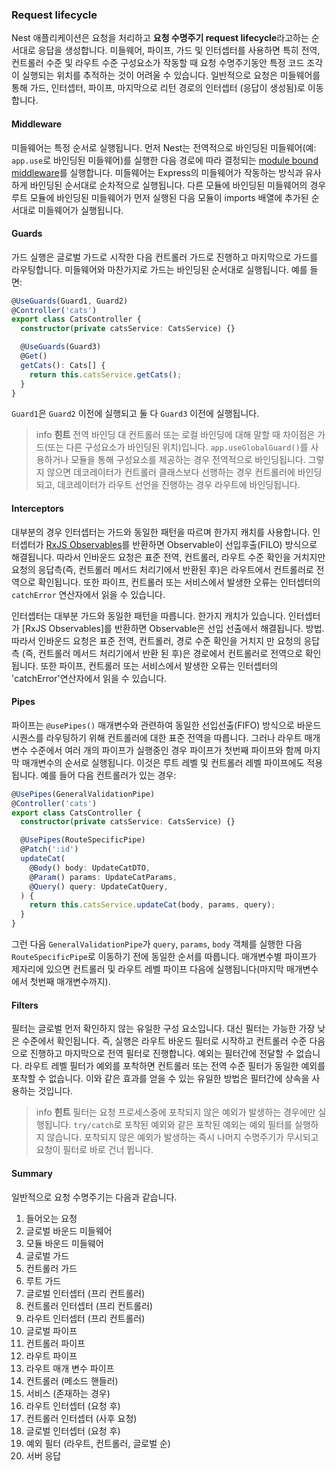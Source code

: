 ### Request lifecycle

Nest 애플리케이션은 요청을 처리하고 **요청 수명주기 request lifecycle**라고하는 순서대로 응답을 생성합니다. 미들웨어, 파이프, 가드 및 인터셉터를 사용하면 특히 전역, 컨트롤러 수준 및 라우트 수준 구성요소가 작동할 때 요청 수명주기동안 특정 코드 조각이 실행되는 위치를 추적하는 것이 어려울 수 있습니다. 일반적으로 요청은 미들웨어를 통해 가드, 인터셉터, 파이프, 마지막으로 리턴 경로의 인터셉터 (응답이 생성됨)로 이동합니다.

#### Middleware

미들웨어는 특정 순서로 실행됩니다. 먼저 Nest는 전역적으로 바인딩된 미들웨어(예: `app.use`로 바인딩된 미들웨어)를 실행한 다음 경로에 따라 결정되는 [module bound middleware](/middleware)를 실행합니다. 미들웨어는 Express의 미들웨어가 작동하는 방식과 유사하게 바인딩된 순서대로 순차적으로 실행됩니다. 다른 모듈에 바인딩된 미들웨어의 경우 루트 모듈에 바인딩된 미들웨어가 먼저 실행된 다음 모듈이 imports 배열에 추가된 순서대로 미들웨어가 실행됩니다.

#### Guards

가드 실행은 글로벌 가드로 시작한 다음 컨트롤러 가드로 진행하고 마지막으로 가드를 라우팅합니다. 미들웨어와 마찬가지로 가드는 바인딩된 순서대로 실행됩니다. 예를 들면:

```typescript
@UseGuards(Guard1, Guard2)
@Controller('cats')
export class CatsController {
  constructor(private catsService: CatsService) {}

  @UseGuards(Guard3)
  @Get()
  getCats(): Cats[] {
    return this.catsService.getCats();
  }
}
```

`Guard1`은 `Guard2` 이전에 실행되고 둘 다 `Guard3` 이전에 실행됩니다.

> info **힌트** 전역 바인딩 대 컨트롤러 또는 로컬 바인딩에 대해 말할 때 차이점은 가드(또는 다른 구성요소가 바인딩된 위치)입니다. `app.useGlobalGuard()`를 사용하거나 모듈을 통해 구성요소를 제공하는 경우 전역적으로 바인딩됩니다. 그렇지 않으면 데코레이터가 컨트롤러 클래스보다 선행하는 경우 컨트롤러에 바인딩되고, 데코레이터가 라우트 선언을 진행하는 경우 라우트에 바인딩됩니다.

#### Interceptors

대부분의 경우 인터셉터는 가드와 동일한 패턴을 따르며 한가지 캐치를 사용합니다. 인터셉터가 [RxJS Observables](https://github.com/ReactiveX/rxjs)를 반환하면 Observable이 선입후출(FILO) 방식으로 해결됩니다. 따라서 인바운드 요청은 표준 전역, 컨트롤러, 라우트 수준 확인을 거치지만 요청의 응답측(즉, 컨트롤러 메서드 처리기에서 반환된 후)은 라우트에서 컨트롤러로 전역으로 확인됩니다. 또한 파이프, 컨트롤러 또는 서비스에서 발생한 오류는 인터셉터의 `catchError` 연산자에서 읽을 수 있습니다.

인터셉터는 대부분 가드와 동일한 패턴을 따릅니다. 한가지 캐치가 있습니다. 인터셉터가 [RxJS Observables]를 반환하면 Observable은 선입 선출에서 해결됩니다. 방법. 따라서 인바운드 요청은 표준 전역, 컨트롤러, 경로 수준 확인을 거치지 만 요청의 응답 측 (즉, 컨트롤러 메서드 처리기에서 반환 된 후)은 경로에서 컨트롤러로 전역으로 확인됩니다. 또한 파이프, 컨트롤러 또는 서비스에서 발생한 오류는 인터셉터의 'catchError'연산자에서 읽을 수 있습니다.

#### Pipes

파이프는 `@usePipes()` 매개변수와 관련하여 동일한 선입선출(FIFO) 방식으로 바운드 시퀀스를 라우팅하기 위해 컨트롤러에 대한 표준 전역을 따릅니다. 그러나 라우트 매개변수 수준에서 여러 개의 파이프가 실행중인 경우 파이프가 첫번째 파이프와 함께 마지막 매개변수의 순서로 실행됩니다. 이것은 루트 레벨 및 컨트롤러 레벨 파이프에도 적용됩니다. 예를 들어 다음 컨트롤러가 있는 경우:

```typescript
@UsePipes(GeneralValidationPipe)
@Controller('cats')
export class CatsController {
  constructor(private catsService: CatsService) {}

  @UsePipes(RouteSpecificPipe)
  @Patch(':id')
  updateCat(
    @Body() body: UpdateCatDTO,
    @Param() params: UpdateCatParams,
    @Query() query: UpdateCatQuery,
  ) {
    return this.catsService.updateCat(body, params, query);
  }
}
```

그런 다음 `GeneralValidationPipe`가 `query`, `params`, `body` 객체를 실행한 다음 `RouteSpecificPipe`로 이동하기 전에 동일한 순서를 따릅니다. 매개변수별 파이프가 제자리에 있으면 컨트롤러 및 라우트 레벨 파이프 다음에 실행됩니다(마지막 매개변수에서 첫번째 매개변수까지).

#### Filters

필터는 글로벌 먼저 확인하지 않는 유일한 구성 요소입니다. 대신 필터는 가능한 가장 낮은 수준에서 확인됩니다. 즉, 실행은 라우트 바운드 필터로 시작하고 컨트롤러 수준 다음으로 진행하고 마지막으로 전역 필터로 진행합니다. 예외는 필터간에 전달할 수 없습니다. 라우트 레벨 필터가 예외를 포착하면 컨트롤러 또는 전역 수준 필터가 동일한 예외를 포착할 수 없습니다. 이와 같은 효과를 얻을 수 있는 유일한 방법은 필터간에 상속을 사용하는 것입니다.

> info **힌트** 필터는 요청 프로세스중에 포착되지 않은 예외가 발생하는 경우에만 실행됩니다. `try/catch`로 포착된 예외와 같은 포착된 예외는 예외 필터를 실행하지 않습니다. 포착되지 않은 예외가 발생하는 즉시 나머지 수명주기가 무시되고 요청이 필터로 바로 건너 뜁니다.

#### Summary

일반적으로 요청 수명주기는 다음과 같습니다.

1. 들어오는 요청
2. 글로벌 바운드 미들웨어
3. 모듈 바운드 미들웨어
4. 글로벌 가드
5. 컨트롤러 가드
6. 루트 가드
7. 글로벌 인터셉터 (프리 컨트롤러)
8. 컨트롤러 인터셉터 (프리 컨트롤러)
9. 라우트 인터셉터 (프리 컨트롤러)
10. 글로벌 파이프
11. 컨트롤러 파이프
12. 라우트 파이프
13. 라우트 매개 변수 파이프
14. 컨트롤러 (메소드 핸들러)
15. 서비스 (존재하는 경우)
16. 라우트 인터셉터 (요청 후)
17. 컨트롤러 인터셉터 (사후 요청)
18. 글로벌 인터셉터 (요청 후)
19. 예외 필터 (라우트, 컨트롤러, 글로벌 순)
20. 서버 응답
